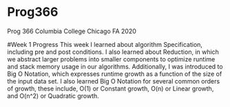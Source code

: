 # Prog366
Prog 366 Columbia College Chicago FA 2020 

#Week 1 Progress
This week I learned about algorithm Specification, including pre and post conditions. I also learned about Reduction, in which we abstract larger problems into smaller components to optimize runtime and stack memory usage in our algorithms. Additionally, I was introduced to Big O Notation, which expresses runtime growth as a function of the size of the input data set. I also learned Big O Notation for several common orders of growth, these include, O(1) or Constant growth, O(n) or Linear growth, and O(n^2) or Quadratic growth.
